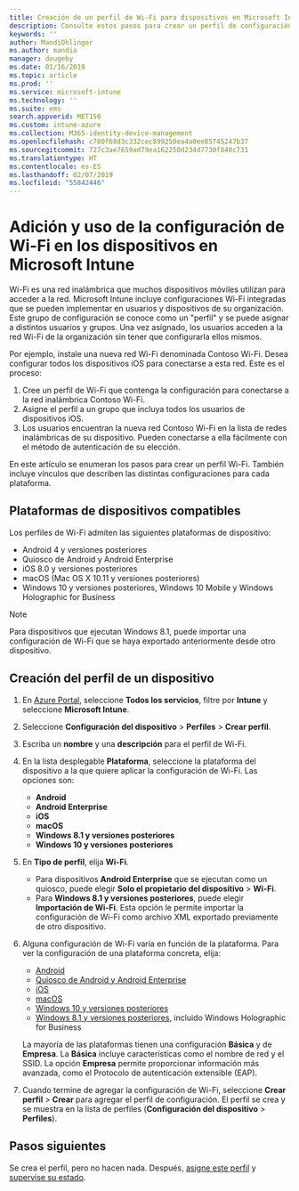 ```yaml
---
title: Creación de un perfil de Wi-Fi para dispositivos en Microsoft Intune - Azure | Microsoft Docs
description: Consulte estos pasos para crear un perfil de configuración de dispositivos Wi-Fi en Microsoft Intune. Cree perfiles para Android, Android Enterprise, quiosco de Android, iOS, macOS, Windows 10 y versiones posteriores y Windows Holographic for Business. Use estos perfiles para crear una conexión Wi-Fi para usar certificados, elegir un tipo de EAP, seleccionar un método de autenticación, habilitar un proxy y mucho más.
keywords: ''
author: MandiOhlinger
ms.author: mandia
manager: dougeby
ms.date: 01/16/2019
ms.topic: article
ms.prod: ''
ms.service: microsoft-intune
ms.technology: ''
ms.suite: ems
search.appverid: MET150
ms.custom: intune-azure
ms.collection: M365-identity-device-management
ms.openlocfilehash: c780f68d3c332cec899250ea4a0ee85745247b37
ms.sourcegitcommit: 727c3ae7659ad79ea162250d234d7730f840c731
ms.translationtype: HT
ms.contentlocale: es-ES
ms.lasthandoff: 02/07/2019
ms.locfileid: "55842446"
---
```

# <a name="add-and-use-wi-fi-settings-on-your-devices-in-microsoft-intune"></a>Adición y uso de la configuración de Wi-Fi en los dispositivos en Microsoft Intune

Wi-Fi es una red inalámbrica que muchos dispositivos móviles utilizan para acceder a la red. Microsoft Intune incluye configuraciones Wi-Fi integradas que se pueden implementar en usuarios y dispositivos de su organización. Este grupo de configuración se conoce como un "perfil" y se puede asignar a distintos usuarios y grupos. Una vez asignado, los usuarios acceden a la red Wi-Fi de la organización sin tener que configurarla ellos mismos.

Por ejemplo, instale una nueva red Wi-Fi denominada Contoso Wi-Fi. Desea configurar todos los dispositivos iOS para conectarse a esta red. Este es el proceso:

1. Cree un perfil de Wi-Fi que contenga la configuración para conectarse a la red inalámbrica Contoso Wi-Fi.
2. Asigne el perfil a un grupo que incluya todos los usuarios de dispositivos iOS.
3. Los usuarios encuentran la nueva red Contoso Wi-Fi en la lista de redes inalámbricas de su dispositivo. Pueden conectarse a ella fácilmente con el método de autenticación de su elección.

En este artículo se enumeran los pasos para crear un perfil Wi-Fi. También incluye vínculos que describen las distintas configuraciones para cada plataforma.

## <a name="supported-device-platforms"></a>Plataformas de dispositivos compatibles

Los perfiles de Wi-Fi admiten las siguientes plataformas de dispositivo:

- Android 4 y versiones posteriores
- Quiosco de Android y Android Enterprise
- iOS 8.0 y versiones posteriores
- macOS (Mac OS X 10.11 y versiones posteriores)
- Windows 10 y versiones posteriores, Windows 10 Mobile y Windows Holographic for Business

> [!NOTE]
> Para dispositivos que ejecutan Windows 8.1, puede importar una configuración de Wi-Fi que se haya exportado anteriormente desde otro dispositivo.

## <a name="create-a-device-profile"></a>Creación del perfil de un dispositivo

1. En [Azure Portal](https://portal.azure.com), seleccione **Todos los servicios**, filtre por **Intune** y seleccione **Microsoft Intune**. 
2. Seleccione **Configuración del dispositivo** > **Perfiles** > **Crear perfil**.
3. Escriba un **nombre** y una **descripción** para el perfil de Wi-Fi.
4. En la lista desplegable **Plataforma**, seleccione la plataforma del dispositivo a la que quiere aplicar la configuración de Wi-Fi. Las opciones son:

    - **Android**
    - **Android Enterprise**
    - **iOS**
    - **macOS**
    - **Windows 8.1 y versiones posteriores**
    - **Windows 10 y versiones posteriores**

5. En **Tipo de perfil**, elija **Wi-Fi**.

    - Para dispositivos **Android Enterprise** que se ejecutan como un quiosco, puede elegir **Solo el propietario del dispositivo** > **Wi-Fi**.
    - Para **Windows 8.1 y versiones posteriores**, puede elegir **Importación de Wi-Fi**. Esta opción le permite importar la configuración de Wi-Fi como archivo XML exportado previamente de otro dispositivo.

6. Alguna configuración de Wi-Fi varía en función de la plataforma. Para ver la configuración de una plataforma concreta, elija:

    - [Android](wi-fi-settings-android.md)
    - [Quiosco de Android y Android Enterprise](wi-fi-settings-android-enterprise.md)
    - [iOS](wi-fi-settings-ios.md)
    - [macOS](wi-fi-settings-macos.md)
    - [Windows 10 y versiones posteriores](wi-fi-settings-windows.md)
    - [Windows 8.1 y versiones posteriores](wi-fi-settings-import-windows-8-1.md), incluido Windows Holographic for Business

    La mayoría de las plataformas tienen una configuración **Básica** y de **Empresa**. La **Básica** incluye características como el nombre de red y el SSID. La opción **Empresa** permite proporcionar información más avanzada, como el Protocolo de autenticación extensible (EAP).

7. Cuando termine de agregar la configuración de Wi-Fi, seleccione **Crear perfil** > **Crear** para agregar el perfil de configuración. El perfil se crea y se muestra en la lista de perfiles (**Configuración del dispositivo** > **Perfiles**).

## <a name="next-steps"></a>Pasos siguientes

Se crea el perfil, pero no hacen nada. Después, [asigne este perfil](device-profile-assign.md) y [supervise su estado](device-profile-monitor.md).
